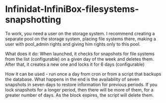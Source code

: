 # Infinidat-InfiniBox-filesystems-snapshotting
To work, you need a user on the storage system. I recommend creating a separate pool on the storage system, placing file systems there, making a user with pool_admin rights and giving him rights only to this pool.

What does it do:
When launched, it checks for snapshots for file systems from the list (configurable) on a given day of the week and deletes them.
After that, it creates a new one and locks it for 6 days (configurable)

How it can be used - run once a day from cron or from a script that backups the database.
What happens in the end is the availability of seven snapshots in seven days to restore information for previous periods. If you lock snapshots for a longer period, then there will be more of them, for a greater number of days. As the block expires, the script will delete them.
